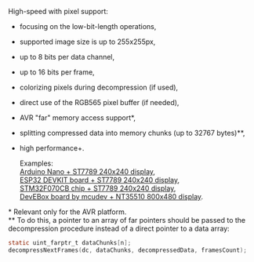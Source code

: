 High-speed with pixel support:
- focusing on the low-bit-length operations,
- supported image size is up to 255x255px,
- up to 8 bits per data channel,
- up to 16 bits per frame,
- colorizing pixels during decompression (if used),
- direct use of the RGB565 pixel buffer (if needed),
- AVR "far" memory access support*,
- splitting compressed data into memory chunks (up to 32767 bytes)**,
- high performance+.

  Examples:  
  [Arduino Nano + ST7789 240x240 display](/Examples/AVR/Arduino_boards/Nano_ST7789),  
  [ESP32 DEVKIT board + ST7789 240x240 display](/Examples/ESP32/Wroom_ST7789),  
  [STM32F070CB chip + ST7789 240x240 display](/Examples/STM32/F070CB_ST7789_DMA),  
  [DevEBox board by mcudev + NT35510 800x480 display](/Examples/STM32/F407ZGT6_NT35510_FSMC_DMA).  


\* Relevant only for the AVR platform.  
** To do this, a pointer to an array of far pointers should be passed to the decompression procedure instead of a direct pointer to a data array:

```C
static uint_farptr_t dataChunks[n];
decompressNextFrames(dc, dataChunks, decompressedData, framesCount);
```
